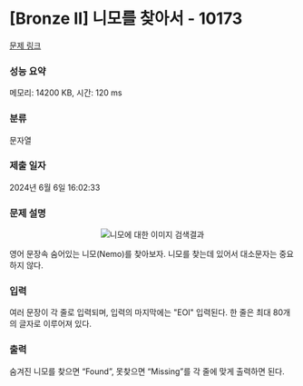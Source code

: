 # [Bronze II] 니모를 찾아서 - 10173 

[문제 링크](https://www.acmicpc.net/problem/10173) 

### 성능 요약

메모리: 14200 KB, 시간: 120 ms

### 분류

문자열

### 제출 일자

2024년 6월 6일 16:02:33

### 문제 설명

<p style="text-align:center"><img alt="니모에 대한 이미지 검색결과" src=""></p>

<p>영어 문장속 숨어있는 니모(Nemo)를 찾아보자. 니모를 찾는데 있어서 대소문자는 중요하지 않다.</p>

### 입력 

 <p>여러 문장이 각 줄로 입력되며, 입력의 마지막에는 "EOI" 입력된다. 한 줄은 최대 80개의 글자로 이루어져 있다.</p>

### 출력 

 <p>숨겨진 니모를 찾으면 “Found”, 못찾으면 “Missing”를 각 줄에 맞게 출력하면 된다.</p>

